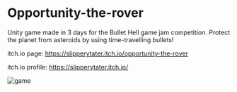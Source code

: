 # Opportunity-the-rover
Unity game made in 3 days for the Bullet Hell game jam competition.
Protect the planet from asteroids by using time-travelling bullets!

itch.io page: https://slipperytater.itch.io/opportunity-the-rover

itch.io profile: https://slipperytater.itch.io/

![game](https://img.itch.zone/aW1nLzE5NjE4OTkucG5n/original/PgddxM.png)
